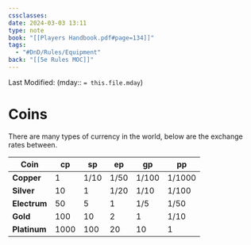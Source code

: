 ```yaml
---
cssclasses: 
date: 2024-03-03 13:11
type: note
book: "[[Players Handbook.pdf#page=134]]"
tags:
  - "#DnD/Rules/Equipment"
back: "[[5e Rules MOC]]"
---
```

Last Modified: (mday:: `= this.file.mday`)
# Coins
There are many types of currency in the world, below are the exchange rates between.

| Coin     | cp   | sp   | ep   | gp    | pp     |
| -------- | ---- | ---- | ---- | ----- | ------ |
| **Copper**   | 1    | 1/10 | 1/50 | 1/100 | 1/1000 |
| **Silver**   | 10   | 1    | 1/20 | 1/10  | 1/100  |
| **Electrum** | 50   | 5    | 1    | 1/5   | 1/50   |
| **Gold**     | 100  | 10   | 2    | 1     | 1/10   |
| **Platinum** | 1000 | 100  | 20   | 10    | 1      |

